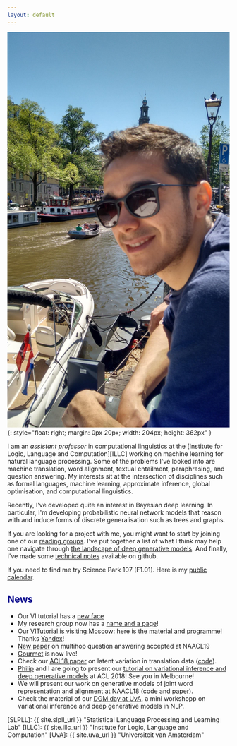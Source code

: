```yaml
---
layout: default
---
```



![wilker](/img/people/wilker4.jpg){: style="float: right; margin: 0px 20px; width: 204px; height: 362px" }

I am an *assistant professor* in computational linguistics at the [Institute for Logic, Language and Computation][ILLC] working on machine learning for natural language processing. Some of the problems I've looked into are machine translation, word alignment, textual entailment, paraphrasing, and question answering. 
My interests sit at the intersection of disciplines such as formal languages, machine learning, approximate inference, global optimisation, and computational linguistics.


Recently, I've developed quite an interest in Bayesian deep learning. In particular, I'm developing probabilistic neural network models that reason with and induce forms of discrete generalisation such as trees and graphs. 


If you are looking for a project with me, you might want to start by joining one of our [reading groups](events). I've put together a list of what I think may help one navigate through [the landscape of deep generative models](pages/landscape). And finally, I've made some [technical notes](//github.com/wilkeraziz/notes/tree/master/machine-learning) available on github.


If you need to find me try Science Park 107 (F1.01). Here is my [public calendar](events).

## <span style="color:darkblue">News </span>

* Our VI tutorial has a [new face](https://vitutorial.github.io)
* My research group now has a [name and a page](https://probabll.github.io)!
* Our [VITutorial is visiting Moscow](https://academy.yandex.ru/events/data_analysis/NLP_week/): here is the [material and programme](pages/yandexnlp)! Thanks [Yandex](https://research.yandex.com)!
* [New paper](//arxiv.org/pdf/1808.09920.pdf) on multihop question answering accepted at NAACL19
* [Gourmet](https://gourmet-project.eu) is now live!
* Check our [ACL18 paper](//aclweb.org/anthology/P18-1115) on latent variation in translation data ([code](//github.com/philschulz/stochastic-decoder)).
* [Philip](//philipschulz.org) and I are going to present our [tutorial on variational inference and deep generative models](//github.com/philschulz/VITutorial) at ACL 2018! See you in Melbourne!
* We will present our work on generative models of joint word representation and alignment at NAACL18 ([code](//github.com/uva-slpl/embedalign) and [paper](//arxiv.org/pdf/1802.05883.pdf)).
* Check the material of our [DGM day at UvA](//uva-slpl.github.io/dgmday), a mini workshopp on variational inference and deep generative models in NLP.


[SLPLL]: {{ site.slpll_url }} "Statistical Language Processing and Learning Lab"
[ILLC]: {{ site.illc_url }} "Institute for Logic, Language and Computation"
[UvA]: {{ site.uva_url }} "Universiteit van Amsterdam"
